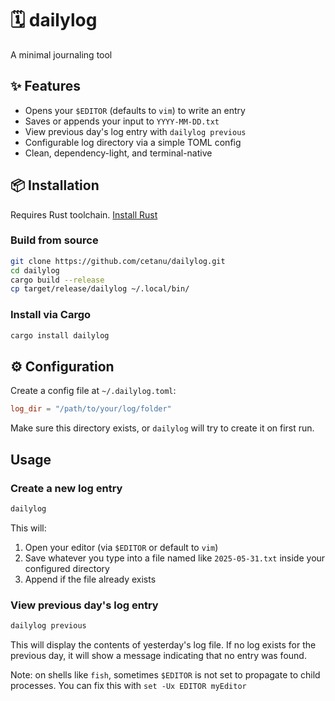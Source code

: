 # 🗓️ dailylog

A minimal journaling tool

## ✨ Features

- Opens your `$EDITOR` (defaults to `vim`) to write an entry
- Saves or appends your input to `YYYY-MM-DD.txt`
- View previous day's log entry with `dailylog previous`
- Configurable log directory via a simple TOML config
- Clean, dependency-light, and terminal-native

## 📦 Installation

Requires Rust toolchain. [Install Rust](https://www.rust-lang.org/tools/install)

### Build from source

```bash
git clone https://github.com/cetanu/dailylog.git
cd dailylog
cargo build --release
cp target/release/dailylog ~/.local/bin/
```

### Install via Cargo

```bash
cargo install dailylog
```


## ⚙️ Configuration

Create a config file at `~/.dailylog.toml`:

```toml
log_dir = "/path/to/your/log/folder"
```

Make sure this directory exists, or `dailylog` will try to create it on first run.

## Usage

### Create a new log entry

```bash
dailylog
```

This will:
1. Open your editor (via `$EDITOR` or default to `vim`)
2. Save whatever you type into a file named like `2025-05-31.txt` inside your configured directory
3. Append if the file already exists

### View previous day's log entry

```bash
dailylog previous
```

This will display the contents of yesterday's log file. If no log exists for the previous day, it will show a message indicating that no entry was found.

Note: on shells like `fish`, sometimes `$EDITOR` is not set to propagate to child processes. You can fix this with `set -Ux EDITOR myEditor`
